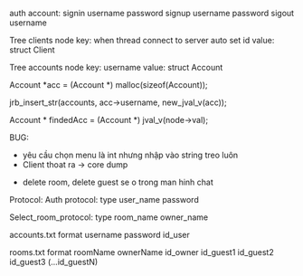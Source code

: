 auth account:
signin username password
signup username password
sigout username


Tree clients node
key: when thread connect to server auto set id
value: struct Client


Tree accounts node
key: username
value: struct Account

Account *acc = (Account *) malloc(sizeof(Account));

jrb_insert_str(accounts, acc->username, new_jval_v(acc));

Account * findedAcc = (Account *) jval_v(node->val);


BUG:
- yêu cầu chọn menu là int nhưng nhập vào string treo luôn 
- Client thoat ra -> core dump

<!-- GHi chus -->
- delete room, delete guest se o trong man hinh chat 


Protocol:
Auth protocol:
type user_name password

Select_room_protocol:
type room_name owner_name

accounts.txt format
username password id_user

rooms.txt format
roomName ownerName id_owner id_guest1 id_guest2 id_guest3 (...id_guestN)